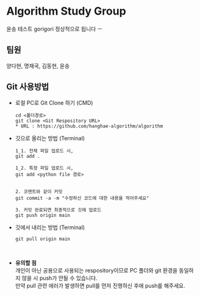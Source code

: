 # Algorithm Study Group 
윤송 테스트
gorigori
정상적으로 됩니다 ㅡ
## 팀원
  양다현, 명재국, 김동현, 윤송

##  Git 사용방법

 * 로컬 PC로 Git Clone 하기 (CMD)
    ```
    cd <폴더경로>
    git clone <Git Respository URL>
    * URL : https://github.com/hanghae-algorithm/algorithm
    ```
 * 깃으로 올리는 방법 (Terminal)
    ```
    1_1. 전체 파일 업로드 시,
    git add .   
   
    1_2. 특정 파일 업로드 시,
    git add <python file 경로>
  
   
    2. 코멘트와 같이 커밋
    git commit -a -m "수정하신 코드에 대한 내용을 적어주세요"   
    
    3. 커밋 완료되면 최종적으로 깃에 업로드
    git push origin main
    ```



 * 깃에서 내리는 방법 (Terminal)
    ``` 
    git pull origin main
    ```
   <br>
   
 * **유의할 점**
   <br>
   개인이 아닌 공용으로 사용되는 respository이므로 
   PC 폴더와 git 환경을 동일하지 않을 시 push가 안될 수 있습니다. <br>
   만약 pull 관련 에러가 발생하면 pull를 먼저 진행하신 후에 push를 해주세요.

      
      
